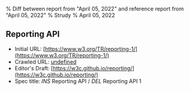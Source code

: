 % Diff between report from "April 05, 2022" and reference report from "April 05, 2022"
% Strudy
% April 05, 2022

## Reporting API

- Initial URL: [https://www.w3.org/TR/reporting-1/](https://www.w3.org/TR/reporting-1/)
- Crawled URL: [undefined](undefined)
- Editor's Draft: [https://w3c.github.io/reporting/](https://w3c.github.io/reporting/)
- Spec title: *INS* Reporting API / *DEL* Reporting API 1




